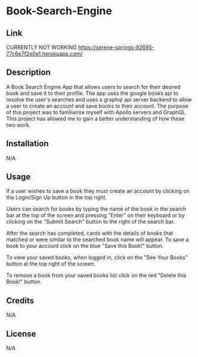 # Book-Search-Engine

## Link 
CURRENTLY NOT WORKING
https://serene-springs-92695-77c6e7f2e0e1.herokuapp.com/

## Description

A Book Search Engine App that allows users to search for their desired book and save it to their profile. The app uses the google books api to resolve the user's searches and uses a graphql api server backend to allow a user to create an account and save books to their account.
The purpose of this project was to familiarise myself with Apollo servers and GraphQL. This project has allowed me to gain a better understanding of how these two work.

## Installation

N/A

## Usage

If a user wishes to save a book they must create an account by clicking on the Login/Sign Up button in the top right.

Users can search for books by typing the name of the book in the search bar at the top of the screen and pressing "Enter" on their keyboard or by clicking on the "Submit Search" button to the right of the search bar.

After the search has completed, cards with the details of books that matched or were similar to the searched book name will appear. To save a book to your account click on the blue "Save this Book!" button.

To view your saved books, when logged in, click on the "See Your Books" button at the top right of the screen.

To remove a book from your saved books list click on the red "Delete this Book!" button.


## Credits

N/A

## License

N/A
